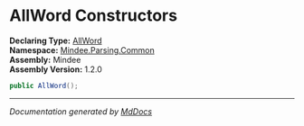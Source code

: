 ﻿<!--  
  <auto-generated>   
    The contents of this file were generated by a tool.  
    Changes to this file may be list if the file is regenerated  
  </auto-generated>   
-->

# AllWord Constructors

**Declaring Type:** [AllWord](../index.md)  
**Namespace:** [Mindee.Parsing.Common](../../index.md)  
**Assembly:** Mindee  
**Assembly Version:** 1.2.0

```csharp
public AllWord();
```
___

*Documentation generated by [MdDocs](https://github.com/ap0llo/mddocs)*
